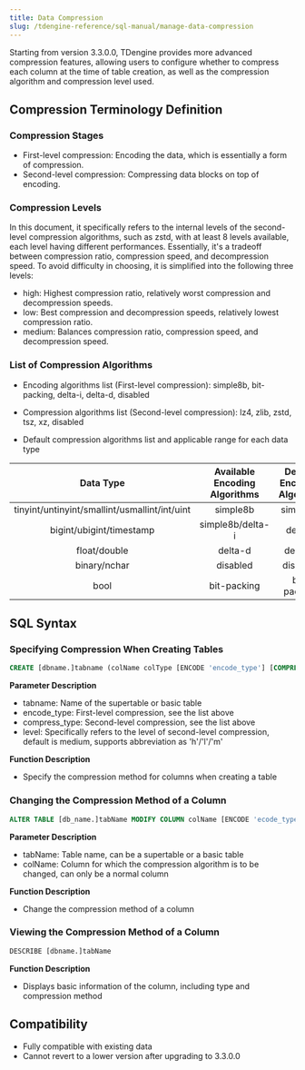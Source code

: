 ```yaml
---
title: Data Compression
slug: /tdengine-reference/sql-manual/manage-data-compression
---
```


Starting from version 3.3.0.0, TDengine provides more advanced compression features, allowing users to configure whether to compress each column at the time of table creation, as well as the compression algorithm and compression level used.

## Compression Terminology Definition

### Compression Stages

- First-level compression: Encoding the data, which is essentially a form of compression.
- Second-level compression: Compressing data blocks on top of encoding.

### Compression Levels

In this document, it specifically refers to the internal levels of the second-level compression algorithms, such as zstd, with at least 8 levels available, each level having different performances. Essentially, it's a tradeoff between compression ratio, compression speed, and decompression speed. To avoid difficulty in choosing, it is simplified into the following three levels:

- high: Highest compression ratio, relatively worst compression and decompression speeds.
- low: Best compression and decompression speeds, relatively lowest compression ratio.
- medium: Balances compression ratio, compression speed, and decompression speed.

### List of Compression Algorithms

- Encoding algorithms list (First-level compression): simple8b, bit-packing, delta-i, delta-d, disabled  

- Compression algorithms list (Second-level compression): lz4, zlib, zstd, tsz, xz, disabled

- Default compression algorithms list and applicable range for each data type

| Data Type |   Available Encoding Algorithms      |  Default Encoding Algorithm | Available Compression Algorithms|Default Compression Algorithm| Default Compression Level|
| :-----------:|:----------:|:-------:|:-------:|:----------:|:----:|
|  tinyint/untinyint/smallint/usmallint/int/uint | simple8b| simple8b | lz4/zlib/zstd/xz| lz4 | medium|
|   bigint/ubigint/timestamp   |  simple8b/delta-i    | delta-i |lz4/zlib/zstd/xz | lz4| medium|
|float/double | delta-d|delta-d |lz4/zlib/zstd/xz/tsz|lz4| medium|
|binary/nchar| disabled| disabled|lz4/zlib/zstd/xz| lz4| medium|
|bool| bit-packing| bit-packing| lz4/zlib/zstd/xz| lz4| medium|

## SQL Syntax

### Specifying Compression When Creating Tables

```sql
CREATE [dbname.]tabname (colName colType [ENCODE 'encode_type'] [COMPRESS 'compress_type' [LEVEL 'level'], [, other create_definition]...])
```

**Parameter Description**

- tabname: Name of the supertable or basic table
- encode_type: First-level compression, see the list above
- compress_type: Second-level compression, see the list above
- level: Specifically refers to the level of second-level compression, default is medium, supports abbreviation as 'h'/'l'/'m'

**Function Description**

- Specify the compression method for columns when creating a table

### Changing the Compression Method of a Column

```sql
ALTER TABLE [db_name.]tabName MODIFY COLUMN colName [ENCODE 'ecode_type'] [COMPRESS 'compress_type'] [LEVEL "high"]

```

**Parameter Description**

- tabName: Table name, can be a supertable or a basic table
- colName: Column for which the compression algorithm is to be changed, can only be a normal column

**Function Description**

- Change the compression method of a column

### Viewing the Compression Method of a Column

```sql
DESCRIBE [dbname.]tabName
```

**Function Description**

- Displays basic information of the column, including type and compression method

## Compatibility

- Fully compatible with existing data
- Cannot revert to a lower version after upgrading to 3.3.0.0
